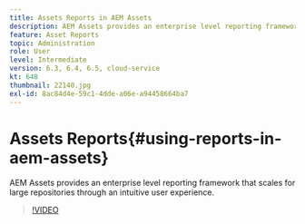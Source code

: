 ```yaml
---
title: Assets Reports in AEM Assets
description: AEM Assets provides an enterprise level reporting framework that scales for large repositories through an intuitive user experience.
feature: Asset Reports
topic: Administration
role: User
level: Intermediate
version: 6.3, 6.4, 6.5, cloud-service
kt: 648
thumbnail: 22140.jpg
exl-id: 8ac84d4e-59c1-4dde-a06e-a94458664ba7
---
```

# Assets Reports{#using-reports-in-aem-assets}

AEM Assets provides an enterprise level reporting framework that scales for large repositories through an intuitive user experience.

>[!VIDEO](https://video.tv.adobe.com/v/22140/?quality=12&learn=on)
